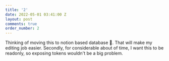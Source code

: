 ```yaml
---
title: '2'
date: 2022-05-01 03:41:00 Z
layout: post
comments: true
order_number: 2
---
```


Thinking of moving this to notion based database 🤔. That will make my editing job easier. Secondly, for considerable about of time, I want this to be readonly, so exposing tokens wouldn't be a big problem.